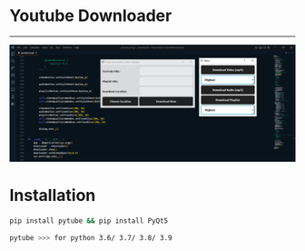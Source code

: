 # Youtube Downloader
---

![program Output](./Screenshot%202023-04-17%20073432.png)


# Installation
```bash
pip install pytube && pip install PyQt5
```

```bash
pytube >>> for python 3.6/ 3.7/ 3.8/ 3.9
```